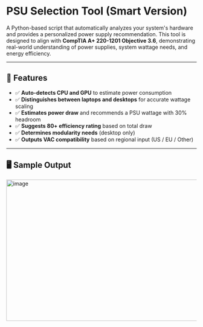 # PSU Selection Tool (Smart Version)

A Python-based script that automatically analyzes your system's hardware and provides a personalized power supply recommendation. This tool is designed to align with **CompTIA A+ 220-1201 Objective 3.6**, demonstrating real-world understanding of power supplies, system wattage needs, and energy efficiency.

---

## 🔧 Features

- ✅ **Auto-detects CPU and GPU** to estimate power consumption
- ✅ **Distinguishes between laptops and desktops** for accurate wattage scaling
- ✅ **Estimates power draw** and recommends a PSU wattage with 30% headroom
- ✅ **Suggests 80+ efficiency rating** based on total draw
- ✅ **Determines modularity needs** (desktop only)
- ✅ **Outputs VAC compatibility** based on regional input (US / EU / Other)

---

## 🖥️ Sample Output

<img width="1481" height="375" alt="image" src="https://github.com/user-attachments/assets/71d62514-63db-4b42-92ed-7f127f56a7e0" />


